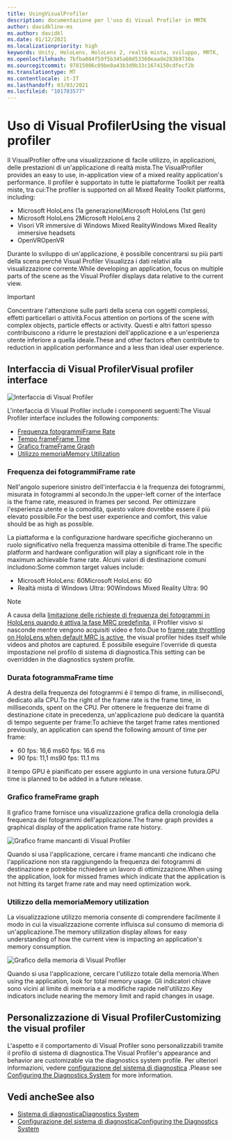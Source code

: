 ```yaml
---
title: UsingVisualProfiler
description: documentazione per l'uso di Visual Profiler in MRTK
author: davidkline-ms
ms.author: davidkl
ms.date: 01/12/2021
ms.localizationpriority: high
keywords: Unity, HoloLens, HoloLens 2, realtà mista, sviluppo, MRTK,
ms.openlocfilehash: 7bfba084f59f5b345a60d53360eaade283b9730a
ms.sourcegitcommit: 97815006c09be0a43b3d9b33c1674150cdfecf2b
ms.translationtype: MT
ms.contentlocale: it-IT
ms.lasthandoff: 03/03/2021
ms.locfileid: "101783577"
---
```

# <a name="using-the-visual-profiler"></a><span data-ttu-id="44f4a-104">Uso di Visual Profiler</span><span class="sxs-lookup"><span data-stu-id="44f4a-104">Using the visual profiler</span></span>

<span data-ttu-id="44f4a-105">Il VisualProfiler offre una visualizzazione di facile utilizzo, in applicazioni, delle prestazioni di un'applicazione di realtà mista.</span><span class="sxs-lookup"><span data-stu-id="44f4a-105">The VisualProfiler provides an easy to use, in-application view of a mixed reality application's performance.</span></span> <span data-ttu-id="44f4a-106">Il profiler è supportato in tutte le piattaforme Toolkit per realtà miste, tra cui:</span><span class="sxs-lookup"><span data-stu-id="44f4a-106">The profiler is supported on all Mixed Reality Toolkit platforms, including:</span></span>

- <span data-ttu-id="44f4a-107">Microsoft HoloLens (1a generazione)</span><span class="sxs-lookup"><span data-stu-id="44f4a-107">Microsoft HoloLens (1st gen)</span></span>
- <span data-ttu-id="44f4a-108">Microsoft HoloLens 2</span><span class="sxs-lookup"><span data-stu-id="44f4a-108">Microsoft HoloLens 2</span></span>
- <span data-ttu-id="44f4a-109">Visori VR immersive di Windows Mixed Reality</span><span class="sxs-lookup"><span data-stu-id="44f4a-109">Windows Mixed Reality immersive headsets</span></span>
- <span data-ttu-id="44f4a-110">OpenVR</span><span class="sxs-lookup"><span data-stu-id="44f4a-110">OpenVR</span></span>

<span data-ttu-id="44f4a-111">Durante lo sviluppo di un'applicazione, è possibile concentrarsi su più parti della scena perché Visual Profiler Visualizza i dati relativi alla visualizzazione corrente.</span><span class="sxs-lookup"><span data-stu-id="44f4a-111">While developing an application, focus on multiple parts of the scene as the Visual Profiler displays data relative to the current view.</span></span>

> [!IMPORTANT]
> <span data-ttu-id="44f4a-112">Concentrare l'attenzione sulle parti della scena con oggetti complessi, effetti particellari o attività.</span><span class="sxs-lookup"><span data-stu-id="44f4a-112">Focus attention on portions of the scene with complex objects, particle effects or activity.</span></span> <span data-ttu-id="44f4a-113">Questi e altri fattori spesso contribuiscono a ridurre le prestazioni dell'applicazione e a un'esperienza utente inferiore a quella ideale.</span><span class="sxs-lookup"><span data-stu-id="44f4a-113">These and other factors often contribute to reduction in application performance and a less than ideal user experience.</span></span>

## <a name="visual-profiler-interface"></a><span data-ttu-id="44f4a-114">Interfaccia di Visual Profiler</span><span class="sxs-lookup"><span data-stu-id="44f4a-114">Visual profiler interface</span></span>

![Interfaccia di Visual Profiler](../images/diagnostics/VisualProfiler.png)

<span data-ttu-id="44f4a-116">L'interfaccia di Visual Profiler include i componenti seguenti:</span><span class="sxs-lookup"><span data-stu-id="44f4a-116">The Visual Profiler interface includes the following components:</span></span>

- [<span data-ttu-id="44f4a-117">Frequenza fotogrammi</span><span class="sxs-lookup"><span data-stu-id="44f4a-117">Frame Rate</span></span>](#frame-rate)
- [<span data-ttu-id="44f4a-118">Tempo frame</span><span class="sxs-lookup"><span data-stu-id="44f4a-118">Frame Time</span></span>](#frame-time)
- [<span data-ttu-id="44f4a-119">Grafico frame</span><span class="sxs-lookup"><span data-stu-id="44f4a-119">Frame Graph</span></span>](#frame-graph)
- [<span data-ttu-id="44f4a-120">Utilizzo memoria</span><span class="sxs-lookup"><span data-stu-id="44f4a-120">Memory Utilization</span></span>](#memory-utilization)

### <a name="frame-rate"></a><span data-ttu-id="44f4a-121">Frequenza dei fotogrammi</span><span class="sxs-lookup"><span data-stu-id="44f4a-121">Frame rate</span></span>

<span data-ttu-id="44f4a-122">Nell'angolo superiore sinistro dell'interfaccia è la frequenza dei fotogrammi, misurata in fotogrammi al secondo.</span><span class="sxs-lookup"><span data-stu-id="44f4a-122">In the upper-left corner of the interface is the frame rate, measured in frames per second.</span></span> <span data-ttu-id="44f4a-123">Per ottimizzare l'esperienza utente e la comodità, questo valore dovrebbe essere il più elevato possibile.</span><span class="sxs-lookup"><span data-stu-id="44f4a-123">For the best user experience and comfort, this value should be as high as possible.</span></span>

<span data-ttu-id="44f4a-124">La piattaforma e la configurazione hardware specifiche giocheranno un ruolo significativo nella frequenza massima ottenibile di frame.</span><span class="sxs-lookup"><span data-stu-id="44f4a-124">The specific platform and hardware configuration will play a significant role in the maximum achievable frame rate.</span></span> <span data-ttu-id="44f4a-125">Alcuni valori di destinazione comuni includono:</span><span class="sxs-lookup"><span data-stu-id="44f4a-125">Some common target values include:</span></span>

- <span data-ttu-id="44f4a-126">Microsoft HoloLens: 60</span><span class="sxs-lookup"><span data-stu-id="44f4a-126">Microsoft HoloLens: 60</span></span>
- <span data-ttu-id="44f4a-127">Realtà mista di Windows Ultra: 90</span><span class="sxs-lookup"><span data-stu-id="44f4a-127">Windows Mixed Reality Ultra: 90</span></span>

> [!NOTE]
> <span data-ttu-id="44f4a-128">A causa della [limitazione delle richieste di frequenza dei fotogrammi in HoloLens quando è attiva la fase MRC predefinita](https://docs.microsoft.com/windows/mixed-reality/mixed-reality-capture-for-developers#what-to-expect-when-mrc-is-enabled-on-hololens), il Profiler visivo si nasconde mentre vengono acquisiti video e foto.</span><span class="sxs-lookup"><span data-stu-id="44f4a-128">Due to [frame rate throttling on HoloLens when default MRC is active](https://docs.microsoft.com/windows/mixed-reality/mixed-reality-capture-for-developers#what-to-expect-when-mrc-is-enabled-on-hololens), the visual profiler hides itself while videos and photos are captured.</span></span> <span data-ttu-id="44f4a-129">È possibile eseguire l'override di questa impostazione nel profilo di sistema di diagnostica.</span><span class="sxs-lookup"><span data-stu-id="44f4a-129">This setting can be overridden in the diagnostics system profile.</span></span>

### <a name="frame-time"></a><span data-ttu-id="44f4a-130">Durata fotogramma</span><span class="sxs-lookup"><span data-stu-id="44f4a-130">Frame time</span></span>

<span data-ttu-id="44f4a-131">A destra della frequenza dei fotogrammi è il tempo di frame, in millisecondi, dedicato alla CPU.</span><span class="sxs-lookup"><span data-stu-id="44f4a-131">To the right of the frame rate is the frame time, in milliseconds, spent on the CPU.</span></span> <span data-ttu-id="44f4a-132">Per ottenere le frequenze dei frame di destinazione citate in precedenza, un'applicazione può dedicare la quantità di tempo seguente per frame:</span><span class="sxs-lookup"><span data-stu-id="44f4a-132">To achieve the target frame rates mentioned previously, an application can spend the following amount of time per frame:</span></span>

- <span data-ttu-id="44f4a-133">60 fps: 16,6 ms</span><span class="sxs-lookup"><span data-stu-id="44f4a-133">60 fps: 16.6 ms</span></span>
- <span data-ttu-id="44f4a-134">90 fps: 11,1 ms</span><span class="sxs-lookup"><span data-stu-id="44f4a-134">90 fps: 11.1 ms</span></span>

<span data-ttu-id="44f4a-135">Il tempo GPU è pianificato per essere aggiunto in una versione futura.</span><span class="sxs-lookup"><span data-stu-id="44f4a-135">GPU time is planned to be added in a future release.</span></span>

### <a name="frame-graph"></a><span data-ttu-id="44f4a-136">Grafico frame</span><span class="sxs-lookup"><span data-stu-id="44f4a-136">Frame graph</span></span>

<span data-ttu-id="44f4a-137">Il grafico frame fornisce una visualizzazione grafica della cronologia della frequenza dei fotogrammi dell'applicazione.</span><span class="sxs-lookup"><span data-stu-id="44f4a-137">The frame graph provides a graphical display of the application frame rate history.</span></span>

![Grafico frame mancanti di Visual Profiler](../images/diagnostics/VisualProfilerMissedFrames.png)

<span data-ttu-id="44f4a-139">Quando si usa l'applicazione, cercare i frame mancanti che indicano che l'applicazione non sta raggiungendo la frequenza dei fotogrammi di destinazione e potrebbe richiedere un lavoro di ottimizzazione.</span><span class="sxs-lookup"><span data-stu-id="44f4a-139">When using the application, look for missed frames which indicate that the application is not hitting its target frame rate and may need optimization work.</span></span>

### <a name="memory-utilization"></a><span data-ttu-id="44f4a-140">Utilizzo della memoria</span><span class="sxs-lookup"><span data-stu-id="44f4a-140">Memory utilization</span></span>

<span data-ttu-id="44f4a-141">La visualizzazione utilizzo memoria consente di comprendere facilmente il modo in cui la visualizzazione corrente influisca sul consumo di memoria di un'applicazione.</span><span class="sxs-lookup"><span data-stu-id="44f4a-141">The memory utilization display allows for easy understanding of how the current view is impacting an application's memory consumption.</span></span>

![Grafico della memoria di Visual Profiler](../images/diagnostics/VisualProfilerMemory.png)

<span data-ttu-id="44f4a-143">Quando si usa l'applicazione, cercare l'utilizzo totale della memoria.</span><span class="sxs-lookup"><span data-stu-id="44f4a-143">When using the application, look for total memory usage.</span></span> <span data-ttu-id="44f4a-144">Gli indicatori chiave sono vicini al limite di memoria e a modifiche rapide nell'utilizzo.</span><span class="sxs-lookup"><span data-stu-id="44f4a-144">Key indicators include nearing the memory limit and rapid changes in usage.</span></span>

## <a name="customizing-the-visual-profiler"></a><span data-ttu-id="44f4a-145">Personalizzazione di Visual Profiler</span><span class="sxs-lookup"><span data-stu-id="44f4a-145">Customizing the visual profiler</span></span>

<span data-ttu-id="44f4a-146">L'aspetto e il comportamento di Visual Profiler sono personalizzabili tramite il profilo di sistema di diagnostica.</span><span class="sxs-lookup"><span data-stu-id="44f4a-146">The Visual Profiler's appearance and behavior are customizable via the diagnostics system profile.</span></span> <span data-ttu-id="44f4a-147">Per ulteriori informazioni, vedere [configurazione del sistema di diagnostica](configuring-diagnostics.md) .</span><span class="sxs-lookup"><span data-stu-id="44f4a-147">Please see [Configuring the Diagnostics System](configuring-diagnostics.md) for more information.</span></span>

## <a name="see-also"></a><span data-ttu-id="44f4a-148">Vedi anche</span><span class="sxs-lookup"><span data-stu-id="44f4a-148">See also</span></span>

- [<span data-ttu-id="44f4a-149">Sistema di diagnostica</span><span class="sxs-lookup"><span data-stu-id="44f4a-149">Diagnostics System</span></span>](diagnostics-system-getting-started.md)
- [<span data-ttu-id="44f4a-150">Configurazione del sistema di diagnostica</span><span class="sxs-lookup"><span data-stu-id="44f4a-150">Configuring the Diagnostics System</span></span>](configuring-diagnostics.md)
